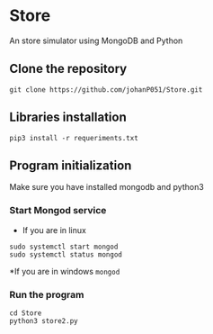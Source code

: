 # Store
An store simulator using MongoDB and Python

## Clone the repository
```git clone https://github.com/johanP051/Store.git```

## Libraries installation
```pip3 install -r requeriments.txt```

## Program initialization
Make sure you have installed mongodb and python3

### Start Mongod service

* If you are in linux
```
sudo systemctl start mongod
sudo systemctl status mongod

```
*If you are in windows
```mongod```

### Run the program
```
cd Store
python3 store2.py
```
